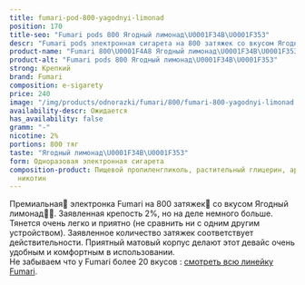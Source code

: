 ```yaml
---
title: fumari-pod-800-yagodnyi-limonad
position: 170
title-seo: "Fumari pods 800 Ягодный лимонад\U0001F34B\U0001F353"
descr: "Fumari pods электронная сигарета на 800 затяжек со вкусом Ягодный лимонад\U0001F34B\U0001F353"
product-name: "Fumari 800\U0001F4A8 Ягодный лимонад\U0001F34B\U0001F353"
product-alt: "Fumari pods 800 Ягодный лимонад\U0001F34B\U0001F353"
strong: Крепкий
brand: Fumari
composition: e-sigarety
price: 240
image: "/img/products/odnorazki/fumari/800/fumari-800-yagodnyi-limonad.png"
availability-descr: Ожидается
has_availability: false
gramm: "-"
nicotine: 2%
portions: 800 тяг
taste: "Ягодный лимонад\U0001F34B\U0001F353"
form: Одноразовая электронная сигарета
composition-product: Пищевой пропиленгликоль, растительный глицерин, ароматизатор,
  никотин
---
```


Премиальная🥇 электронка Fumari на 800 затяжек💨 со вкусом Ягодный лимонад🍋🍓. Заявленная крепость 2%, но на деле немного больше. Тянется очень легко и приятно (не сравнить ни с одним другим устройством). Заявленное количество затяжек соответствует действительности. Приятный матовый корпус делают этот девайс очень удобным и комфортным в использовании.<br>
Не забываем что у Fumari более 20 вкусов : [смотреть всю линейку Fumari](/fumari).